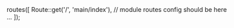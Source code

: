 <?php

use manchenkov\yii\http\routing\Route;

return Route::group('{{module}}')->routes([

    Route::get('/', 'main/index'),
    // module routes config should be here ...

]);